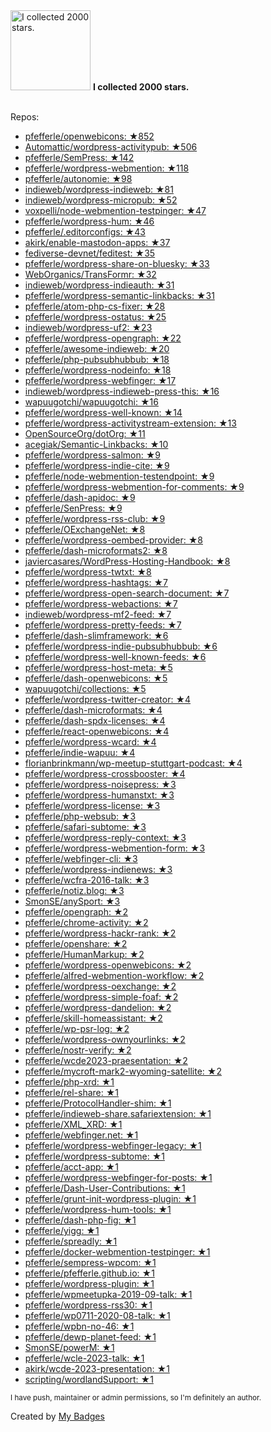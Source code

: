 <img src="https://my-badges.github.io/my-badges/stars-2000.png" alt="I collected 2000 stars." title="I collected 2000 stars." width="128">
<strong>I collected 2000 stars.</strong>
<br><br>

Repos:

* <a href="https://github.com/pfefferle/openwebicons">pfefferle/openwebicons: ★852</a>
* <a href="https://github.com/Automattic/wordpress-activitypub">Automattic/wordpress-activitypub: ★506</a>
* <a href="https://github.com/pfefferle/SemPress">pfefferle/SemPress: ★142</a>
* <a href="https://github.com/pfefferle/wordpress-webmention">pfefferle/wordpress-webmention: ★118</a>
* <a href="https://github.com/pfefferle/autonomie">pfefferle/autonomie: ★98</a>
* <a href="https://github.com/indieweb/wordpress-indieweb">indieweb/wordpress-indieweb: ★81</a>
* <a href="https://github.com/indieweb/wordpress-micropub">indieweb/wordpress-micropub: ★52</a>
* <a href="https://github.com/voxpelli/node-webmention-testpinger">voxpelli/node-webmention-testpinger: ★47</a>
* <a href="https://github.com/pfefferle/wordpress-hum">pfefferle/wordpress-hum: ★46</a>
* <a href="https://github.com/pfefferle/.editorconfigs">pfefferle/.editorconfigs: ★43</a>
* <a href="https://github.com/akirk/enable-mastodon-apps">akirk/enable-mastodon-apps: ★37</a>
* <a href="https://github.com/fediverse-devnet/feditest">fediverse-devnet/feditest: ★35</a>
* <a href="https://github.com/pfefferle/wordpress-share-on-bluesky">pfefferle/wordpress-share-on-bluesky: ★33</a>
* <a href="https://github.com/WebOrganics/TransFormr">WebOrganics/TransFormr: ★32</a>
* <a href="https://github.com/indieweb/wordpress-indieauth">indieweb/wordpress-indieauth: ★31</a>
* <a href="https://github.com/pfefferle/wordpress-semantic-linkbacks">pfefferle/wordpress-semantic-linkbacks: ★31</a>
* <a href="https://github.com/pfefferle/atom-php-cs-fixer">pfefferle/atom-php-cs-fixer: ★28</a>
* <a href="https://github.com/pfefferle/wordpress-ostatus">pfefferle/wordpress-ostatus: ★25</a>
* <a href="https://github.com/indieweb/wordpress-uf2">indieweb/wordpress-uf2: ★23</a>
* <a href="https://github.com/pfefferle/wordpress-opengraph">pfefferle/wordpress-opengraph: ★22</a>
* <a href="https://github.com/pfefferle/awesome-indieweb">pfefferle/awesome-indieweb: ★20</a>
* <a href="https://github.com/pfefferle/php-pubsubhubbub">pfefferle/php-pubsubhubbub: ★18</a>
* <a href="https://github.com/pfefferle/wordpress-nodeinfo">pfefferle/wordpress-nodeinfo: ★18</a>
* <a href="https://github.com/pfefferle/wordpress-webfinger">pfefferle/wordpress-webfinger: ★17</a>
* <a href="https://github.com/indieweb/wordpress-indieweb-press-this">indieweb/wordpress-indieweb-press-this: ★16</a>
* <a href="https://github.com/wapuugotchi/wapuugotchi">wapuugotchi/wapuugotchi: ★16</a>
* <a href="https://github.com/pfefferle/wordpress-well-known">pfefferle/wordpress-well-known: ★14</a>
* <a href="https://github.com/pfefferle/wordpress-activitystream-extension">pfefferle/wordpress-activitystream-extension: ★13</a>
* <a href="https://github.com/OpenSourceOrg/dotOrg">OpenSourceOrg/dotOrg: ★11</a>
* <a href="https://github.com/acegiak/Semantic-Linkbacks">acegiak/Semantic-Linkbacks: ★10</a>
* <a href="https://github.com/pfefferle/wordpress-salmon">pfefferle/wordpress-salmon: ★9</a>
* <a href="https://github.com/pfefferle/wordpress-indie-cite">pfefferle/wordpress-indie-cite: ★9</a>
* <a href="https://github.com/pfefferle/node-webmention-testendpoint">pfefferle/node-webmention-testendpoint: ★9</a>
* <a href="https://github.com/pfefferle/wordpress-webmention-for-comments">pfefferle/wordpress-webmention-for-comments: ★9</a>
* <a href="https://github.com/pfefferle/dash-apidoc">pfefferle/dash-apidoc: ★9</a>
* <a href="https://github.com/pfefferle/SenPress">pfefferle/SenPress: ★9</a>
* <a href="https://github.com/pfefferle/wordpress-rss-club">pfefferle/wordpress-rss-club: ★9</a>
* <a href="https://github.com/pfefferle/OExchangeNet">pfefferle/OExchangeNet: ★8</a>
* <a href="https://github.com/pfefferle/wordpress-oembed-provider">pfefferle/wordpress-oembed-provider: ★8</a>
* <a href="https://github.com/pfefferle/dash-microformats2">pfefferle/dash-microformats2: ★8</a>
* <a href="https://github.com/javiercasares/WordPress-Hosting-Handbook">javiercasares/WordPress-Hosting-Handbook: ★8</a>
* <a href="https://github.com/pfefferle/wordpress-twtxt">pfefferle/wordpress-twtxt: ★8</a>
* <a href="https://github.com/pfefferle/wordpress-hashtags">pfefferle/wordpress-hashtags: ★7</a>
* <a href="https://github.com/pfefferle/wordpress-open-search-document">pfefferle/wordpress-open-search-document: ★7</a>
* <a href="https://github.com/pfefferle/wordpress-webactions">pfefferle/wordpress-webactions: ★7</a>
* <a href="https://github.com/indieweb/wordpress-mf2-feed">indieweb/wordpress-mf2-feed: ★7</a>
* <a href="https://github.com/pfefferle/wordpress-pretty-feeds">pfefferle/wordpress-pretty-feeds: ★7</a>
* <a href="https://github.com/pfefferle/dash-slimframework">pfefferle/dash-slimframework: ★6</a>
* <a href="https://github.com/pfefferle/wordpress-indie-pubsubhubbub">pfefferle/wordpress-indie-pubsubhubbub: ★6</a>
* <a href="https://github.com/pfefferle/wordpress-well-known-feeds">pfefferle/wordpress-well-known-feeds: ★6</a>
* <a href="https://github.com/pfefferle/wordpress-host-meta">pfefferle/wordpress-host-meta: ★5</a>
* <a href="https://github.com/pfefferle/dash-openwebicons">pfefferle/dash-openwebicons: ★5</a>
* <a href="https://github.com/wapuugotchi/collections">wapuugotchi/collections: ★5</a>
* <a href="https://github.com/pfefferle/wordpress-twitter-creator">pfefferle/wordpress-twitter-creator: ★4</a>
* <a href="https://github.com/pfefferle/dash-microformats">pfefferle/dash-microformats: ★4</a>
* <a href="https://github.com/pfefferle/dash-spdx-licenses">pfefferle/dash-spdx-licenses: ★4</a>
* <a href="https://github.com/pfefferle/react-openwebicons">pfefferle/react-openwebicons: ★4</a>
* <a href="https://github.com/pfefferle/wordpress-wcard">pfefferle/wordpress-wcard: ★4</a>
* <a href="https://github.com/pfefferle/indie-wapuu">pfefferle/indie-wapuu: ★4</a>
* <a href="https://github.com/florianbrinkmann/wp-meetup-stuttgart-podcast">florianbrinkmann/wp-meetup-stuttgart-podcast: ★4</a>
* <a href="https://github.com/pfefferle/wordpress-crossbooster">pfefferle/wordpress-crossbooster: ★4</a>
* <a href="https://github.com/pfefferle/wordpress-noisepress">pfefferle/wordpress-noisepress: ★3</a>
* <a href="https://github.com/pfefferle/wordpress-humanstxt">pfefferle/wordpress-humanstxt: ★3</a>
* <a href="https://github.com/pfefferle/wordpress-license">pfefferle/wordpress-license: ★3</a>
* <a href="https://github.com/pfefferle/php-websub">pfefferle/php-websub: ★3</a>
* <a href="https://github.com/pfefferle/safari-subtome">pfefferle/safari-subtome: ★3</a>
* <a href="https://github.com/pfefferle/wordpress-reply-context">pfefferle/wordpress-reply-context: ★3</a>
* <a href="https://github.com/pfefferle/wordpress-webmention-form">pfefferle/wordpress-webmention-form: ★3</a>
* <a href="https://github.com/pfefferle/webfinger-cli">pfefferle/webfinger-cli: ★3</a>
* <a href="https://github.com/pfefferle/wordpress-indienews">pfefferle/wordpress-indienews: ★3</a>
* <a href="https://github.com/pfefferle/wcfra-2016-talk">pfefferle/wcfra-2016-talk: ★3</a>
* <a href="https://github.com/pfefferle/notiz.blog">pfefferle/notiz.blog: ★3</a>
* <a href="https://github.com/SmonSE/anySport">SmonSE/anySport: ★3</a>
* <a href="https://github.com/pfefferle/opengraph">pfefferle/opengraph: ★2</a>
* <a href="https://github.com/pfefferle/chrome-activity">pfefferle/chrome-activity: ★2</a>
* <a href="https://github.com/pfefferle/wordpress-hackr-rank">pfefferle/wordpress-hackr-rank: ★2</a>
* <a href="https://github.com/pfefferle/openshare">pfefferle/openshare: ★2</a>
* <a href="https://github.com/pfefferle/HumanMarkup">pfefferle/HumanMarkup: ★2</a>
* <a href="https://github.com/pfefferle/wordpress-openwebicons">pfefferle/wordpress-openwebicons: ★2</a>
* <a href="https://github.com/pfefferle/alfred-webmention-workflow">pfefferle/alfred-webmention-workflow: ★2</a>
* <a href="https://github.com/pfefferle/wordpress-oexchange">pfefferle/wordpress-oexchange: ★2</a>
* <a href="https://github.com/pfefferle/wordpress-simple-foaf">pfefferle/wordpress-simple-foaf: ★2</a>
* <a href="https://github.com/pfefferle/wordpress-dandelion">pfefferle/wordpress-dandelion: ★2</a>
* <a href="https://github.com/pfefferle/skill-homeassistant">pfefferle/skill-homeassistant: ★2</a>
* <a href="https://github.com/pfefferle/wp-psr-log">pfefferle/wp-psr-log: ★2</a>
* <a href="https://github.com/pfefferle/wordpress-ownyourlinks">pfefferle/wordpress-ownyourlinks: ★2</a>
* <a href="https://github.com/pfefferle/nostr-verify">pfefferle/nostr-verify: ★2</a>
* <a href="https://github.com/pfefferle/wcde2023-praesentation">pfefferle/wcde2023-praesentation: ★2</a>
* <a href="https://github.com/pfefferle/mycroft-mark2-wyoming-satellite">pfefferle/mycroft-mark2-wyoming-satellite: ★2</a>
* <a href="https://github.com/pfefferle/php-xrd">pfefferle/php-xrd: ★1</a>
* <a href="https://github.com/pfefferle/rel-share">pfefferle/rel-share: ★1</a>
* <a href="https://github.com/pfefferle/ProtocolHandler-shim">pfefferle/ProtocolHandler-shim: ★1</a>
* <a href="https://github.com/pfefferle/indieweb-share.safariextension">pfefferle/indieweb-share.safariextension: ★1</a>
* <a href="https://github.com/pfefferle/XML_XRD">pfefferle/XML_XRD: ★1</a>
* <a href="https://github.com/pfefferle/webfinger.net">pfefferle/webfinger.net: ★1</a>
* <a href="https://github.com/pfefferle/wordpress-webfinger-legacy">pfefferle/wordpress-webfinger-legacy: ★1</a>
* <a href="https://github.com/pfefferle/wordpress-subtome">pfefferle/wordpress-subtome: ★1</a>
* <a href="https://github.com/pfefferle/acct-app">pfefferle/acct-app: ★1</a>
* <a href="https://github.com/pfefferle/wordpress-webfinger-for-posts">pfefferle/wordpress-webfinger-for-posts: ★1</a>
* <a href="https://github.com/pfefferle/Dash-User-Contributions">pfefferle/Dash-User-Contributions: ★1</a>
* <a href="https://github.com/pfefferle/grunt-init-wordpress-plugin">pfefferle/grunt-init-wordpress-plugin: ★1</a>
* <a href="https://github.com/pfefferle/wordpress-hum-tools">pfefferle/wordpress-hum-tools: ★1</a>
* <a href="https://github.com/pfefferle/dash-php-fig">pfefferle/dash-php-fig: ★1</a>
* <a href="https://github.com/pfefferle/yigg">pfefferle/yigg: ★1</a>
* <a href="https://github.com/pfefferle/spreadly">pfefferle/spreadly: ★1</a>
* <a href="https://github.com/pfefferle/docker-webmention-testpinger">pfefferle/docker-webmention-testpinger: ★1</a>
* <a href="https://github.com/pfefferle/sempress-wpcom">pfefferle/sempress-wpcom: ★1</a>
* <a href="https://github.com/pfefferle/pfefferle.github.io">pfefferle/pfefferle.github.io: ★1</a>
* <a href="https://github.com/pfefferle/wordpress-plugin">pfefferle/wordpress-plugin: ★1</a>
* <a href="https://github.com/pfefferle/wpmeetupka-2019-09-talk">pfefferle/wpmeetupka-2019-09-talk: ★1</a>
* <a href="https://github.com/pfefferle/wordpress-rss30">pfefferle/wordpress-rss30: ★1</a>
* <a href="https://github.com/pfefferle/wp0711-2020-08-talk">pfefferle/wp0711-2020-08-talk: ★1</a>
* <a href="https://github.com/pfefferle/wpbn-no-46">pfefferle/wpbn-no-46: ★1</a>
* <a href="https://github.com/pfefferle/dewp-planet-feed">pfefferle/dewp-planet-feed: ★1</a>
* <a href="https://github.com/SmonSE/powerM">SmonSE/powerM: ★1</a>
* <a href="https://github.com/pfefferle/wcle-2023-talk">pfefferle/wcle-2023-talk: ★1</a>
* <a href="https://github.com/akirk/wcde-2023-presentation">akirk/wcde-2023-presentation: ★1</a>
* <a href="https://github.com/scripting/wordlandSupport">scripting/wordlandSupport: ★1</a>

<sup>I have push, maintainer or admin permissions, so I'm definitely an author.<sup>



Created by <a href="https://github.com/my-badges/my-badges">My Badges</a>